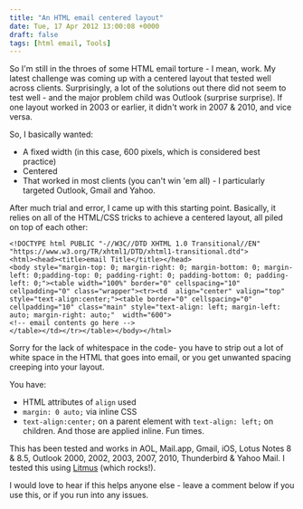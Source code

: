 ```yaml
---
title: "An HTML email centered layout"
date: Tue, 17 Apr 2012 13:00:08 +0000
draft: false
tags: [html email, Tools]
---
```


So I'm still in the throes of some HTML email torture - I mean, work. My latest challenge was coming up with a centered layout that tested well across clients. Surprisingly, a lot of the solutions out there did not seem to test well - and the major problem child was Outlook (surprise surprise). If one layout worked in 2003 or earlier, it didn't work in 2007 & 2010, and vice versa.

So, I basically wanted:

- A fixed width (in this case, 600 pixels, which is considered best practice)
- Centered
- That worked in most clients (you can't win 'em all) - I particularly targeted Outlook, Gmail and Yahoo.

<!--more-->

After much trial and error, I came up with this starting point. Basically, it relies on all of the HTML/CSS tricks to achieve a centered layout, all piled on top of each other:

    <!DOCTYPE html PUBLIC "-//W3C//DTD XHTML 1.0 Transitional//EN" "https://www.w3.org/TR/xhtml1/DTD/xhtml1-transitional.dtd">
    <html><head><title>email Title</title></head>
    <body style="margin-top: 0; margin-right: 0; margin-bottom: 0; margin-left: 0;padding-top: 0; padding-right: 0; padding-bottom: 0; padding-left: 0;"><table width="100%" border="0" cellspacing="10" cellpadding="0" class="wrapper"><tr><td  align="center" valign="top" style="text-align:center;"><table border="0" cellspacing="0" cellpadding="10" class="main" style="text-align: left; margin-left: auto; margin-right: auto;"  width="600">
    <!-- email contents go here -->
    </table></td></tr></table></body></html>

Sorry for the lack of whitespace in the code- you have to strip out a lot of white space in the HTML that goes into email, or you get unwanted spacing creeping into your layout.

You have:

- HTML attributes of `align` used
- `margin: 0 auto;` via inline CSS
- `text-align:center;` on a parent element with `text-align: left;` on children. And those are applied inline. Fun times.

This has been tested and works in AOL, Mail.app, Gmail, iOS, Lotus Notes 8 & 8.5, Outlook 2000, 2002, 2003, 2007, 2010, Thunderbird & Yahoo Mail. I tested this using <a href="https://litmus.com/" target="_blank">Litmus</a> (which rocks!).

I would love to hear if this helps anyone else - leave a comment below if you use this, or if you run into any issues.
